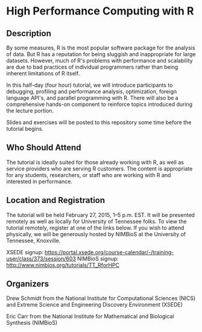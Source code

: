 # High Performance Computing with R


## Description

By some measures, R is the most popular software package for the analysis of
data. But R has a reputation for being sluggish and inappropriate for large
datasets. However, much of R's problems with performance and scalability are
due to bad practices of individual programmers rather than being inherent
limitations of R itself.

In this half-day (four hour) tutorial, we will introduce participants to
debugging, profiling and performance analysis, optimization, foreign language
API's, and parallel programming with R. There will also be a comprehensive
hands-on component to reinforce topics introduced during the lecture portion.

Slides and exercises will be posted to this repository some time
before the tutorial begins.



## Who Should Attend

The tutorial is ideally suited for those already working with R, as well as
service providers who are serving R customers. The content is appropriate for
any students, researchers, or staff who are working with R and interested in
performance. 



## Location and Registration

The tutorial will be held February 27, 2015, 1–5 p.m. EST.  It will be 
presented remotely as well as locally for University of Tennessee folks. To view 
the tutorial remotely, register at one of the links below.  If you wish
to attend physically, we will be generously hosted by NIMBioS at the University
of Tennessee, Knoxville.

XSEDE signup: https://portal.xsede.org/course-calendar/-/training-user/class/373/session/603
NIMBioS signup: http://www.nimbios.org/tutorials/TT_RforHPC



## Organizers

Drew Schmidt from the National Institute for Computational Sciences (NICS) and
Extreme Science and Engineering Discovery Environment (XSEDE)

Eric Carr from the National Institute for Mathematical and Biological Synthesis (NIMBioS)


